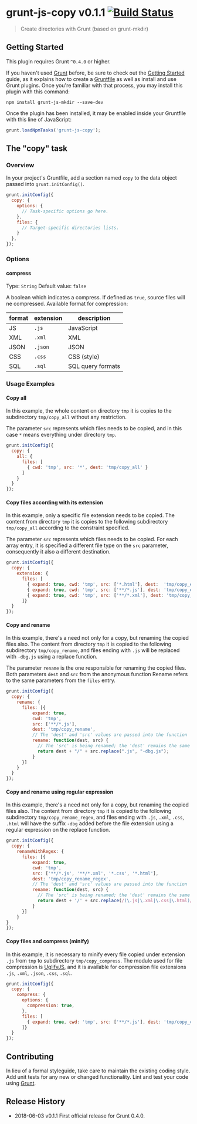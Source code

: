 # grunt-js-copy v0.1.1 [![Build Status](https://travis-ci.org/afuscella/grunt-js-copy.svg?branch=master)](https://travis-ci.org/afuscella/grunt-js-copy)

> Create directories with Grunt (based on grunt-mkdir)

## Getting Started
This plugin requires Grunt `^0.4.0` or higher.

If you haven't used [Grunt](http://gruntjs.com/) before, be sure to check out the [Getting Started](http://gruntjs.com/getting-started) guide, as it explains how to create a [Gruntfile](http://gruntjs.com/sample-gruntfile) as well as install and use Grunt plugins. Once you're familiar with that process, you may install this plugin with this command:

```shell
npm install grunt-js-mkdir --save-dev
```

Once the plugin has been installed, it may be enabled inside your Gruntfile with this line of JavaScript:

```js
grunt.loadNpmTasks('grunt-js-copy');
```

## The "copy" task

### Overview
In your project's Gruntfile, add a section named `copy` to the data object passed into `grunt.initConfig()`.

```js
grunt.initConfig({
  copy: {
    options: {
      // Task-specific options go here.
    },
    files: {
      // Target-specific directories lists.
    }
  },
});
```

### Options

#### compress
Type: `String`
Default value: `false`

A boolean which indicates a compress. If defined as `true`, source files will ne compressed. Available format for compression:

format | extension | description
-------|-----------|--------------
JS     | `.js`     | JavaScript
XML    | `.xml`    | XML
JSON   | `.json`   | JSON
CSS    | `.css`    | CSS (style)
SQL    | `.sql`    | SQL query formats

### Usage Examples

#### Copy all
In this example, the whole content on directory `tmp` it is copies to the subdirectory `tmp/copy_all` without any restriction. 

The parameter `src` represents which files needs to be copied, and in this case `*` means everything under directory `tmp`.

```js
grunt.initConfig({
  copy: {
    all: {
      files: [
        { cwd: 'tmp', src: '*', dest: 'tmp/copy_all' }
      ]
    }
  }
});
```

#### Copy files according with its extension
In this example, only a specific file extension needs to be copied. The content from directory `tmp` it is copies to the following subdirectory `tmp/copy_all` according to the constraint specified. 

The parameter `src` represents which files needs to be copied. For each array entry, it is specified a different file type on the `src` parameter, consequently it also a different destination.

```js
grunt.initConfig({
  copy: {
    extension: {
      files: [
        { expand: true, cwd: 'tmp', src: ['*.html'], dest:  'tmp/copy_ext/html' },
        { expand: true, cwd: 'tmp', src: ['**/*.js'], dest: 'tmp/copy_ext/js' },
        { expand: true, cwd: 'tmp', src: ['**/*.xml'], dest: 'tmp/copy_ext/xml' }
      ]}
  }
});
```

#### Copy and rename
In this example, there's a need not only for a copy, but renaming the copied files also. The content from directory `tmp` it is copied to the following subdirectory `tmp/copy_rename`, and files ending with `.js` will be replaced with `-dbg.js` using a replace function.

The parameter `rename` is the one responsible for renaming the copied files. Both parameters `dest` and `src` from the anonymous function Rename refers to the same parameters from the `files` entry.

```js
grunt.initConfig({
  copy: {
    rename: {
      files: [{ 
          expand: true, 
          cwd: 'tmp', 
          src: ['**/*.js'], 
          dest: 'tmp/copy_rename',
          // The 'dest' and 'src' values are passed into the function
          rename: function(dest, src) {
            // The 'src' is being renamed; the 'dest' remains the same
            return dest + "/" + src.replace(".js", "-dbg.js");
          }
      }]
    }
  }
});
```

#### Copy and rename using regular expression
In this example, there's a need not only for a copy, but renaming the copied files also. The content from directory `tmp` it is copied to the following subdirectory `tmp/copy_rename_regex`, and files ending with `.js`, `.xml`, `.css`, `.html` will have the suffix `-dbg` added before the file extension using a regular expression on the replace function.

```js
grunt.initConfig({
  copy: {
    renameWithRegex: {
      files: [{ 
          expand: true, 
          cwd: 'tmp', 
          src: ['**/*.js', '**/*.xml', '*.css', '*.html'], 
          dest: 'tmp/copy_rename_regex',
          // The 'dest' and 'src' values are passed into the function
          rename: function(dest, src) {
            // The 'src' is being renamed; the 'dest' remains the same
            return dest + '/' + src.replace(/(\.js|\.xml|\.css|\.html)/, "-dbg$1");
          }
      }]
    }
}
});
```

#### Copy files and compress (minify)
In this example, it is necessary to minify every file copied under extension `.js` from `tmp` to subdirectory `tmp/copy_compress`. The module used for file compression is [UglifyJS](https://www.npmjs.com/package/uglify-es), and it is available for compression file extensions `.js`, `.xml`, `.json`, `.css`, `.sql`. 

```js
grunt.initConfig({
  copy: {
    compress: {
      options: {
        compression: true,
      },
      files: [
        { expand: true, cwd: 'tmp', src: ['**/*.js'], dest: 'tmp/copy_compress' }
      ]}
  }
});
```

## Contributing
In lieu of a formal styleguide, take care to maintain the existing coding style. Add unit tests for any new or changed functionality. Lint and test your code using [Grunt](http://gruntjs.com/).

## Release History
* 2018-06-03  v0.1.1  First official release for Grunt 0.4.0.
